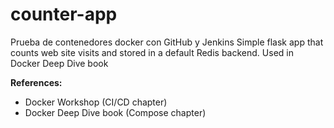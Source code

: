 # counter-app
Prueba de contenedores docker con GitHub y Jenkins
Simple flask app that counts web site visits and stored in a default Redis backend. Used in Docker Deep Dive book

**References:**
- Docker Workshop (CI/CD chapter)
- Docker Deep Dive book (Compose chapter)
